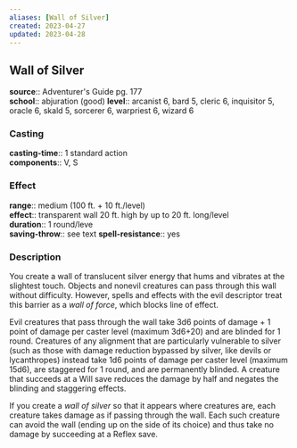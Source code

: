 ```yaml
---
aliases: [Wall of Silver]
created: 2023-04-27
updated: 2023-04-28
---
```


## Wall of Silver

**source**:: Adventurer's Guide pg. 177  
**school**:: abjuration (good)
**level**:: arcanist 6, bard 5, cleric 6, inquisitor 5, oracle 6, skald 5, sorcerer 6, warpriest 6, wizard 6

### Casting

**casting-time**:: 1 standard action  
**components**:: V, S

### Effect

**range**:: medium (100 ft. + 10 ft./level)  
**effect**:: transparent wall 20 ft. high by up to 20 ft. long/level  
**duration**:: 1 round/leve  
**saving-throw**:: see text
**spell-resistance**:: yes

### Description

You create a wall of translucent silver energy that hums and vibrates at the slightest touch. Objects and nonevil creatures can pass through this wall without difficulty. However, spells and effects with the evil descriptor treat this barrier as a *wall of force*, which blocks line of effect.  
  
Evil creatures that pass through the wall take 3d6 points of damage + 1 point of damage per caster level (maximum 3d6+20) and are blinded for 1 round. Creatures of any alignment that are particularly vulnerable to silver (such as those with damage reduction bypassed by silver, like devils or lycanthropes) instead take 1d6 points of damage per caster level (maximum 15d6), are staggered for 1 round, and are permanently blinded. A creature that succeeds at a Will save reduces the damage by half and negates the blinding and staggering effects.  
  
If you create a *wall of silver* so that it appears where creatures are, each creature takes damage as if passing through the wall. Each such creature can avoid the wall (ending up on the side of its choice) and thus take no damage by succeeding at a Reflex save.

